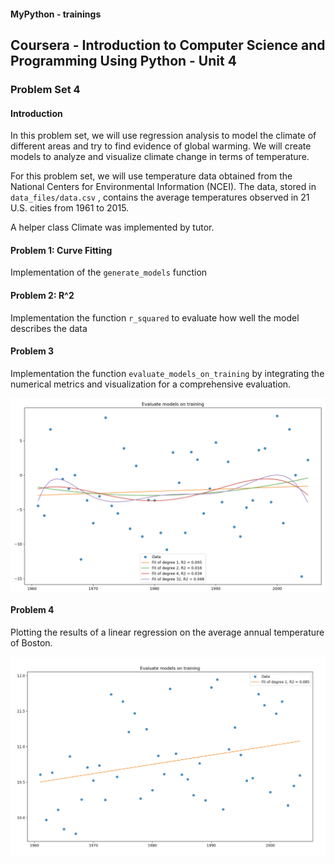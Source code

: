 #### MyPython - trainings

## Coursera - Introduction to Computer Science and Programming Using Python - Unit 4

### Problem Set 4

#### Introduction

In this problem set, we will use regression analysis to model the climate of different areas and try to find evidence of global warming. We will create models to analyze and visualize climate change in terms of temperature.

For this problem set, we will use temperature data obtained from the National Centers for Environmental Information (NCEI). The data, stored in `data_files/data.csv` , contains the average temperatures observed in 21 U.S. cities from 1961 to 2015.

A helper class Climate was implemented by tutor.

#### Problem 1: Curve Fitting

Implementation of the `generate_models` function

#### Problem 2: R^2

Implementation the function `r_squared` to evaluate how well the model describes the data

#### Problem 3

Implementation the function `evaluate_models_on_training` by integrating the numerical metrics and visualization for a comprehensive evaluation.

<img src="https://github.com/alexey198631/trainings/blob/main/edx_introduction_to_computational_thinking_and_data_science/Problem_Set_4_Models_to_analyze_and_visualize_climate_change/data_files/p3.png" alt="p3" width="600" align="center">

#### Problem 4

Plotting the results of a linear regression on the average annual temperature of Boston.

<img src="https://github.com/alexey198631/trainings/blob/main/edx_introduction_to_computational_thinking_and_data_science/Problem_Set_4_Models_to_analyze_and_visualize_climate_change/data_files/p4.png" alt="p4" width="600" align="center">

```course was finished 15.12.2022
